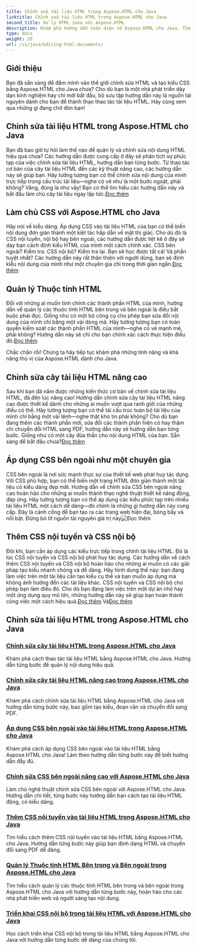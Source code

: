 ```yaml
---
title: Chỉnh sửa tài liệu HTML trong Aspose.HTML cho Java
linktitle: Chỉnh sửa tài liệu HTML trong Aspose.HTML cho Java
second_title: Xử lý HTML Java với Aspose.HTML
description: Khám phá hướng dẫn toàn diện về Aspose.HTML cho Java. Tìm hiểu cách chỉnh sửa tài liệu HTML, triển khai CSS và quản lý nội dung với hướng dẫn từng bước.
type: docs
weight: 28
url: /vi/java/editing-html-documents/
---
```

## Giới thiệu

Bạn đã sẵn sàng để đắm mình vào thế giới chỉnh sửa HTML và tạo kiểu CSS bằng Aspose.HTML cho Java chưa? Cho dù bạn là một nhà phát triển dày dạn kinh nghiệm hay chỉ mới bắt đầu, bộ sưu tập hướng dẫn này là nguồn tài nguyên dành cho bạn để thành thạo thao tác tài liệu HTML. Hãy cùng xem qua những gì đang chờ đón bạn!

## Chỉnh sửa tài liệu HTML trong Aspose.HTML cho Java

Bạn đã bao giờ tự hỏi làm thế nào để quản lý và chỉnh sửa nội dung HTML hiệu quả chưa? Các hướng dẫn được cung cấp ở đây sẽ phân tích sự phức tạp của việc chỉnh sửa tài liệu HTML, hướng dẫn bạn từng bước. Từ thao tác cơ bản của cây tài liệu HTML đến các kỹ thuật nâng cao, các hướng dẫn này sẽ giúp bạn. Hãy tưởng tượng bạn có thể chỉnh sửa nội dung của mình trực tiếp trong cấu trúc tài liệu—nghe có vẻ như là một bước ngoặt, phải không? Vâng, đúng là như vậy! Bạn có thể tìm hiểu các hướng dẫn này và bắt đầu làm chủ cây tài liệu ngay lập tức.[Đọc thêm](./edit-html-document-tree/)

## Làm chủ CSS với Aspose.HTML cho Java

 Hãy nói về kiểu dáng. Áp dụng CSS vào tài liệu HTML của bạn có thể biến nội dung đơn giản thành một kiệt tác hấp dẫn về mặt thị giác. Cho dù đó là CSS nội tuyến, nội bộ hay bên ngoài, các hướng dẫn được liệt kê ở đây sẽ dạy bạn cách định kiểu HTML của mình một cách chính xác. CSS bên ngoài? Kiểm tra. CSS nội bộ? Kiểm tra lại. Bạn sẽ học được tất cả! Và phần tuyệt nhất? Các hướng dẫn này rất thân thiện với người dùng, bạn sẽ định kiểu nội dung của mình như một chuyên gia chỉ trong thời gian ngắn.[Đọc thêm](./apply-external-css-html-documents/)

## Quản lý Thuộc tính HTML

Đối với những ai muốn tinh chỉnh các thành phần HTML của mình, hướng dẫn về quản lý các thuộc tính HTML bên trong và bên ngoài là điều bắt buộc phải đọc. Giống như có một bộ công cụ cho phép bạn sửa đổi nội dung của mình chỉ bằng một vài dòng mã. Hãy tưởng tượng bạn có toàn quyền kiểm soát các thành phần HTML của mình—nghe có vẻ mạnh mẽ, phải không? Hướng dẫn này sẽ chỉ cho bạn chính xác cách thực hiện điều đó.[Đọc thêm](./manage-inner-outer-html-properties/)

Chắc chắn rồi! Chúng ta hãy tiếp tục khám phá những tính năng và khả năng thú vị của Aspose.HTML dành cho Java.

## Chỉnh sửa cây tài liệu HTML nâng cao

Sau khi bạn đã nắm được những kiến thức cơ bản về chỉnh sửa tài liệu HTML, đã đến lúc nâng cao! Hướng dẫn chỉnh sửa cây tài liệu HTML nâng cao được thiết kế dành cho những ai muốn vượt qua ranh giới của những điều có thể. Hãy tưởng tượng bạn có thể tái cấu trúc toàn bộ tài liệu của mình chỉ bằng một vài lệnh—nghe thật khó tin phải không? Cho dù bạn đang thêm các thành phần mới, sửa đổi các thành phần hiện có hay thậm chí chuyển đổi HTML sang PDF, hướng dẫn này sẽ hướng dẫn bạn từng bước. Giống như có một cây đũa thần cho nội dung HTML của bạn. Sẵn sàng để bắt đầu chưa?[Đọc thêm](./advanced-html-document-tree-editing/)

## Áp dụng CSS bên ngoài như một chuyên gia

CSS bên ngoài là nơi sức mạnh thực sự của thiết kế web phát huy tác dụng. Với CSS phù hợp, bạn có thể biến một trang HTML đơn giản thành một tài liệu có kiểu dáng đẹp mắt. Hướng dẫn về chỉnh sửa CSS bên ngoài nâng cao hoàn hảo cho những ai muốn thành thạo nghệ thuật thiết kế năng động, đáp ứng. Hãy tưởng tượng bạn có thể áp dụng các kiểu phức tạp trên nhiều tài liệu HTML một cách dễ dàng—đó chính là những gì hướng dẫn này cung cấp. Đây là cánh cổng để bạn tạo ra các trang web hiện đại, bóng bẩy và nổi bật. Đừng bỏ lỡ nguồn tài nguyên giá trị này![Đọc thêm](./advanced-external-css-editing/)

## Thêm CSS nội tuyến và CSS nội bộ

Đôi khi, bạn cần áp dụng các kiểu trực tiếp trong chính tài liệu HTML. Đó là lúc CSS nội tuyến và CSS nội bộ phát huy tác dụng. Các hướng dẫn về cách thêm CSS nội tuyến và CSS nội bộ hoàn hảo cho những ai muốn có các giải pháp tạo kiểu nhanh chóng và dễ dàng. Hãy hình dung thế này: bạn đang làm việc trên một tài liệu cần tạo kiểu cụ thể và bạn muốn áp dụng mà không ảnh hưởng đến các tài liệu khác. CSS nội tuyến và CSS nội bộ cho phép bạn làm điều đó. Cho dù bạn đang làm việc trên một dự án nhỏ hay một ứng dụng quy mô lớn, những hướng dẫn này sẽ giúp bạn hoàn thành công việc một cách hiệu quả.[Đọc thêm](./add-inline-css-html-documents/) Và[Đọc thêm](./implement-internal-css-html-documents/)

## Chỉnh sửa tài liệu HTML trong Aspose.HTML cho Java
### [Chỉnh sửa cây tài liệu HTML trong Aspose.HTML cho Java](./edit-html-document-tree/)
Khám phá cách thao tác tài liệu HTML bằng Aspose.HTML cho Java. Hướng dẫn từng bước để quản lý nội dung hiệu quả.
### [Chỉnh sửa cây tài liệu HTML nâng cao trong Aspose.HTML cho Java](./advanced-html-document-tree-editing/)
Khám phá cách chỉnh sửa tài liệu HTML bằng Aspose.HTML cho Java với hướng dẫn từng bước này, bao gồm tạo kiểu, đoạn văn và chuyển đổi sang PDF.
### [Áp dụng CSS bên ngoài vào tài liệu HTML trong Aspose.HTML cho Java](./apply-external-css-html-documents/)
Khám phá cách áp dụng CSS bên ngoài vào tài liệu HTML bằng Aspose.HTML cho Java! Làm theo hướng dẫn từng bước này để biết hướng dẫn đầy đủ.
### [Chỉnh sửa CSS bên ngoài nâng cao với Aspose.HTML cho Java](./advanced-external-css-editing/)
Làm chủ nghệ thuật chỉnh sửa CSS bên ngoài với Aspose.HTML cho Java. Hướng dẫn chi tiết, từng bước này hướng dẫn bạn cách tạo tài liệu HTML động, có kiểu dáng.
### [Thêm CSS nội tuyến vào tài liệu HTML trong Aspose.HTML cho Java](./add-inline-css-html-documents/)
Tìm hiểu cách thêm CSS nội tuyến vào tài liệu HTML bằng Aspose.HTML cho Java. Hướng dẫn từng bước này giúp bạn định dạng HTML và chuyển đổi sang PDF dễ dàng.
### [Quản lý Thuộc tính HTML Bên trong và Bên ngoài trong Aspose.HTML cho Java](./manage-inner-outer-html-properties/)
Tìm hiểu cách quản lý các thuộc tính HTML bên trong và bên ngoài trong Aspose.HTML cho Java với hướng dẫn từng bước này, hoàn hảo cho các nhà phát triển web và người sáng tạo nội dung.
### [Triển khai CSS nội bộ trong tài liệu HTML với Aspose.HTML cho Java](./implement-internal-css-html-documents/)
Học cách triển khai CSS nội bộ trong tài liệu HTML bằng Aspose.HTML cho Java với hướng dẫn từng bước dễ dàng của chúng tôi.
